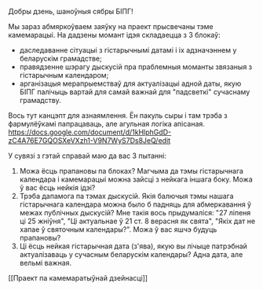 Добры дзень, шаноўныя сябры БІПГ!

Мы зараз абмяркоўваем заяўку на праект прысвечаны тэме камемарацыі. На дадзены момант ідэя складаецца з 3  блокаў: 
- даследаванне сітуацыі з гістарычнымі датамі і іх адзначэннем у беларускім грамадстве; 
- правядзенне шэрагу дыскусій пра праблемныя моманты звязаныя з гістарычным календаром;
- арганізацыя мерапрыемстваў для актуалізацыі адной даты, якую БІПГ палічыць вартай для самай важнай для "падсветкі" сучаснаму грамадству.

Вось тут канцэпт для азнаямлення. Ён пакуль сыры і там трэба з фармулёўкамі папрацаваць, але агульная логіка апісаная.
https://docs.google.com/document/d/1kHlphGdD-zC4A76E7GQOSXeVXzh1-V9N7WyS7Ds8JeQ/edit


У сувязі з гэтай справай маю да вас 3 пытанні:

1. Можа ёсць прапановы па блоках? Магчыма да тэмы гістарычнага календара і камемарацыі можна зайсці з нейкага іншага боку. Можа ў вас ёсць нейкія ідэі?
2. Трэба дапамога па тэмах дыскусій. Якія балючыя тэмы нашага гістарычнага календара можна было б падняць для абмеркавання ў межах публічных дыскусій? Мне такія вось прыдумаліся: "27 ліпеня ці 25 жніўня", "Ці актуальнае ў 21 ст. 8 верасня як свята", "Якіх дат не хапае ў святочным календары?". 
   Можа ў вас яшчэ будуць прапановы?
3. Ці ёсць нейкая гістарычная дата (з'ява), якую вы лічыце патрэбнай актуалізаваць у сучасным беларускім календары? Адна дата, але вельмі важная. 

[[Праект па камемаратыўнай дзейнасці]]
